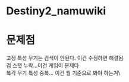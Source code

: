 # Destiny2_namuwiki


# 문제점
고정 특성 무기는 검색이 안된다. 이건 수정하면 해결됨\
검 스탯 누락...이건 게임이 문제다\
복각 무기 특성 중복... 이건 뭘 기준으로 봐야 하는겨\
